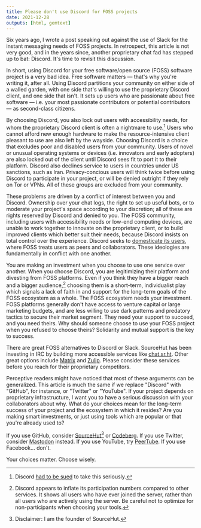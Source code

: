 ```yaml
---
title: Please don't use Discord for FOSS projects
date: 2021-12-28
outputs: [html, gemtext]
---
```


Six years ago, I wrote a post speaking out against the use of Slack for the
instant messaging needs of FOSS projects. In retrospect, this article is not
very good, and in the years since, another proprietary chat fad has stepped up
to bat: Discord. It's time to revisit this discussion.

[previously]: https://drewdevault.com/2015/11/01/Please-stop-using-slack.html

In short, using Discord for your free software/open source (FOSS) software
project is a very bad idea. Free software matters &mdash; that's why you're
writing it, after all. Using Discord partitions your community on either side of
a walled garden, with one side that's willing to use the proprietary Discord
client, and one side that isn't. It sets up users who are passionate about free
software &mdash; i.e. your most passionate contributors or potential
contributors &mdash; as second-class citizens.

By choosing Discord, you also lock out users with accessibility needs, for whom
the proprietary Discord client is often a nightmare to use.[^1] Users who cannot
afford new enough hardware to make the resource-intensive client pleasant to use
are also left by the wayside. Choosing Discord is a choice that excludes poor
and disabled users from your community. Users of novel or unusual operating
systems or devices (i.e. innovators and early adopters) are also locked out of
the client until Discord sees fit to port it to their platform. Discord also
declines service to users in countries under US sanctions, such as Iran.
Privacy-concious users will think twice before using Discord to participate in
your project, or will be denied outright if they rely on Tor or VPNs. All of
these groups are excluded from your community.

[^1]: Discord [had to be sued](https://www.lflegal.com/2021/10/discord-agreement/) to take this seriously.

These problems are driven by a conflict of interest between you and Discord.
Ownership over your chat logs, the right to set up useful bots, or to moderate
your project's space according to your discretion; all of these are rights
reserved by Discord and denied to you. The FOSS community, including users with
accessibility needs or low-end computing devices, are unable to work together to
innovate on the proprietary client, or to build improved clients which better
suit their needs, because Discord insists on total control over the experience.
Discord seeks to [domesticate its users][0], where FOSS treats users as peers
and collaborators. These ideologies are fundamentally in conflict with one
another.

[0]: https://seirdy.one/2021/01/27/whatsapp-and-the-domestication-of-users.html

You are making an investment when you choose to use one service over another.
When you choose Discord, you are legitimizing their platform and divesting from
FOSS platforms. Even if you think they have a bigger reach and a bigger
audience,[^2] choosing them is a short-term, individualist play which signals a
lack of faith in and support for the long-term goals of the FOSS ecosystem as a
whole. The FOSS ecosystem needs your investment. FOSS platforms generally don't
have access to venture capital or large marketing budgets, and are less willing
to use dark patterns and predatory tactics to secure their market segment. They
need your support to succeed, and you need theirs. Why should someone choose to
use your FOSS project when you refused to choose theirs? Solidarity and mutual
support is the key to success.

[^2]: Discord appears to inflate its participation numbers compared to other services. It shows all users who have ever joined the server, rather than all users who are actively using the server. Be careful not to optimize for non-participants when choosing your tools.

There are great FOSS alternatives to Discord or Slack. SourceHut has been
investing in IRC by building more accessible services like [chat.sr.ht]. Other
great options include [Matrix] and [Zulip]. Please consider these services
before you reach for their proprietary competitors.

[chat.sr.ht]: https://sourcehut.org/blog/2021-11-29-announcing-the-chat.sr.ht-public-beta/
[Matrix]: https://matrix.org
[Zulip]: https://zulip.com

Perceptive readers might have noticed that most of these arguments can be
generalized. This article is much the same if we replace "Discord" with
"GitHub", for instance, or "Twitter" or "YouTube". If your project depends on
proprietary infrastructure, I want you to have a serious discussion with your
collaborators about why. What do your choices mean for the long-term success of
your project and the ecosystem in which it resides? Are you making smart
investments, or just using tools which are popular or that you're already used
to?

If you use GitHub, consider [SourceHut](https://sourcehut.org)[^3] or
[Codeberg]. If you use Twitter, consider [Mastodon] instead. If you use YouTube,
try [PeerTube]. If you use Facebook... don't.

Your choices matter. Choose wisely.

[codeberg]: https://codeberg.org
[GitLab]: https://gitlab.com
[Mastodon]: https://joinmastodon.org
[PeerTube]: https://joinpeertube.org

[^3]: Disclaimer: I am the founder of SourceHut.
